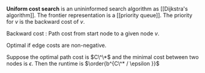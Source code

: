**Uniform cost search** is an unininformed search algorithm as [[Dijkstra's algorithm]]. The frontier representation is a [[priority queue]]. The priority for $v$ is the backward cost of $v$.

Backward cost
: Path cost from start node to a given node $v$.

Optimal if edge costs are non-negative.

Suppose the optimal path cost is $C\^\*$ and the minimal cost between two nodes is $\epsilon$. Then the runtime is $\order{b^{C\^* / \epsilon }}$